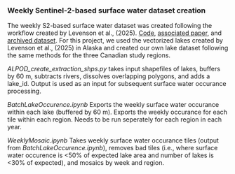 ### Weekly Sentinel-2-based surface water dataset creation 
The weekly S2-based surface water dataset was created following the workflow created by Levenson et al., (2025). [Code]([url](https://github.com/ericslevenson/ALPOD)), [associated paper]([url](https://agupubs.onlinelibrary.wiley.com/doi/full/10.1029/2024GL112771)), and [archived dataset]([url](https://daac.ornl.gov/cgi-bin/dsviewer.pl?ds_id=2399)). For this project, we used the vectorized lakes created by Levenson et al., (2025) in Alaska and created our own lake dataset following the same methods for the three Canadian study regions.

_ALPOD_create_extraction_shps.py_ takes input shapefiles of lakes, buffers by 60 m, subtracts rivers, dissolves overlapping polygons, and adds a lake_id. Output is used as an input for subsequent surface water occurance processing.  

_BatchLakeOccurence.ipynb_ Exports the weekly surface water occurance within each lake (buffered by 60 m). Exports the weekly occurance for each tile within each region. Needs to be run seperately for each region in each year.

_WeeklyMosaic.ipynb_ Takes weekly surface water occurance tiles (output from _BatchLakeOccurence.ipynb_), removes bad tiles (i.e., where surface water occurence is <50% of expected lake area and number of lakes is <30% of expected), and mosaics by week and region.
